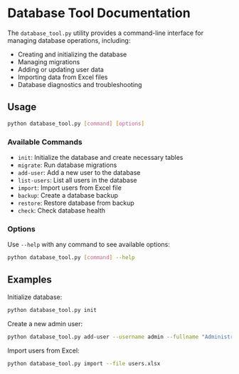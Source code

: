 # Database Tool Documentation

The `database_tool.py` utility provides a command-line interface for managing database operations, including:

- Creating and initializing the database
- Managing migrations
- Adding or updating user data
- Importing data from Excel files
- Database diagnostics and troubleshooting

## Usage

```bash
python database_tool.py [command] [options]
```

### Available Commands

- `init`: Initialize the database and create necessary tables
- `migrate`: Run database migrations
- `add-user`: Add a new user to the database
- `list-users`: List all users in the database
- `import`: Import users from Excel file
- `backup`: Create a database backup
- `restore`: Restore database from backup
- `check`: Check database health

### Options

Use `--help` with any command to see available options:

```bash
python database_tool.py [command] --help
```

## Examples

Initialize database:
```bash
python database_tool.py init
```

Create a new admin user:
```bash
python database_tool.py add-user --username admin --fullname "Administrator" --email admin@example.com --role admin
```

Import users from Excel:
```bash
python database_tool.py import --file users.xlsx
```